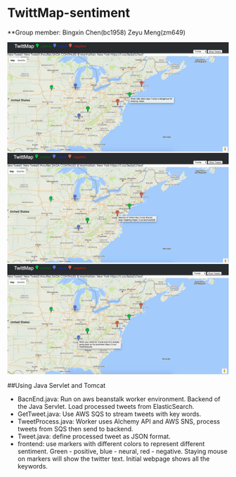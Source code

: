 # TwittMap-sentiment

**Group member: Bingxin Chen(bc1958) Zeyu Meng(zm649)

![alt text](https://raw.githubusercontent.com/ChronoResister/TwittMap-sentiment/master/sc1.jpeg "Screenshot1")
![alt text](https://raw.githubusercontent.com/ChronoResister/TwittMap-sentiment/master/sc2.jpeg "Screenshot2")
![alt text](https://raw.githubusercontent.com/ChronoResister/TwittMap-sentiment/master/sc3.jpeg "Screenshot3")

##Using Java Servlet and Tomcat 

- BacnEnd.java: Run on aws beanstalk worker environment. Backend of the Java Servlet. Load processed tweets from ElasticSearch.
- GetTweet.java: Use AWS SQS to stream tweets with key words.
- TweetProcess.java: Worker uses Alchemy API and AWS SNS, process tweets from SQS then send to backend.
- Tweet.java: define processed tweet as JSON format.
- frontend: use markers with different colors to represent different sentiment. Green - positive, blue - neural, red - negative. Staying mouse on markers will show the twitter text. Initial webpage shows all the keywords.




